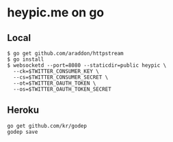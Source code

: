 heypic.me on go
===============

Local
-----

    $ go get github.com/araddon/httpstream
    $ go install
    $ websocketd --port=8080 --staticdir=public heypic \
      --ck=$TWITTER_CONSUMER_KEY \
      --cs=$TWITTER_CONSUMER_SECRET \
      --ot=$TWITTER_OAUTH_TOKEN \
      --os=$TWITTER_OAUTH_TOKEN_SECRET

Heroku
------

    go get github.com/kr/godep
    godep save
